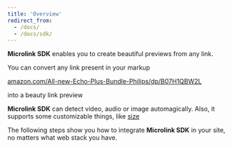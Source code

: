 ```yaml
---
title: 'Overview'
redirect_from:
  - /docs/
  - /docs/sdk/
--- 
```


**Microlink SDK** enables you to create beautiful previews from any link.

You can convert any link present in your markup

[amazon.com/All-new-Echo-Plus-Bundle-Philips/dp/B07H1QBW2L](https://www.amazon.com/All-new-Echo-Plus-Bundle-Philips/dp/B07H1QBW2L)

into a beauty link preview

<Microlink url='https://www.amazon.com/All-new-Echo-Plus-Bundle-Philips/dp/B07H1QBW2L' video />


**Microlink SDK** can detect video, audio or image automagically. Also, it supports some customizable things, like [size](size)

<Microlink url='https://www.amazon.com/All-new-Echo-Plus-Bundle-Philips/dp/B07H1QBW2L' video size='large' />

The following steps show you how to integrate **Microlink SDK** in your site, no matters what web stack you have.
